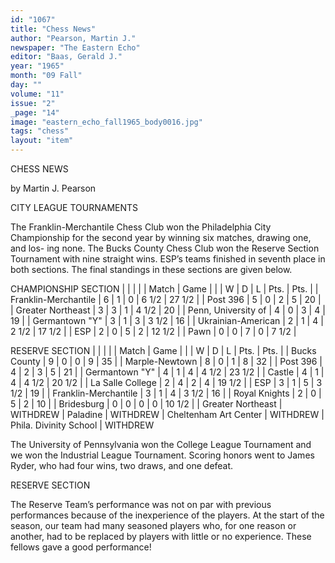 ```yaml
---
id: "1067"
title: "Chess News"
author: "Pearson, Martin J."
newspaper: "The Eastern Echo"
editor: "Baas, Gerald J."
year: "1965"
month: "09 Fall"
day: ""
volume: "11"
issue: "2"
_page: "14"
image: "eastern_echo_fall1965_body0016.jpg"
tags: "chess"
layout: "item"
---
```

CHESS NEWS

by Martin J. Pearson

CITY LEAGUE TOURNAMENTS

The Franklin-Merchantile Chess Club won the
Philadelphia City Championship for the second
year by winning six matches, drawing one, and los-
ing none. The Bucks County Chess Club won the
Reserve Section Tournament with nine straight wins.
ESP’s teams finished in seventh place in both sections.
The final standings in these sections are given below.

CHAMPIONSHIP SECTION
|                      |   |   |   | Match | Game   |
|                      | W | D | L | Pts.  | Pts.   |
| Franklin-Merchantile | 6 | 1 | 0 | 6 1/2 | 27 1/2 |
| Post 396             | 5 | 0 | 2 | 5     | 20     |
| Greater Northeast    | 3 | 3 | 1 | 4 1/2 | 20     |
| Penn, University of  | 4 | 0 | 3 | 4     | 19     |
| Germantown "Y"       | 3 | 1 | 3 | 3 1/2 | 16     |
| Ukrainian-American   | 2 | 1 | 4 | 2 1/2 | 17 1/2 |
| ESP                  | 2 | 0 | 5 | 2     | 12 1/2 |
| Pawn                 | 0 | 0 | 7 | 0     | 7 1/2  |

RESERVE SECTION
|                        |   |   |   | Match | Game   |
|                        | W | D | L | Pts.  | Pts.   |
| Bucks County           | 9 | 0 | 0 | 9     | 35     |
| Marple-Newtown         | 8 | 0 | 1 | 8     | 32     |
| Post 396               | 4 | 2 | 3 | 5     | 21     |
| Germantown "Y"         | 4 | 1 | 4 | 4 1/2 | 23 1/2 |
| Castle                 | 4 | 1 | 4 | 4 1/2 | 20 1/2 |
| La Salle College       | 2 | 4 | 2 | 4     | 19 1/2 |
| ESP                    | 3 | 1 | 5 | 3 1/2 | 19     |
| Franklin-Merchantile   | 3 | 1 | 4 | 3 1/2 | 16     |
| Royal Knights          | 2 | 0 | 5 | 2     | 10     |
| Bridesburg             | 0 | 0 | 0 | 0     | 10 1/2 |
| Greater Northeast      | WITHDREW 
| Paladine               | WITHDREW
| Cheltenham Art Center  | WITHDREW
| Phila. Divinity School | WITHDREW

The University of Pennsylvania won the College
League Tournament and we won the Industrial League
Tournament. Scoring honors went to James Ryder, who
had four wins, two draws, and one defeat.

RESERVE SECTION

The Reserve Team’s performance was not on par
with previous performances because of the inexperience
of the players. At the start of the season, our team
had many seasoned players who, for one reason or
another, had to be replaced by players with little or no
experience. These fellows gave a good performance!
